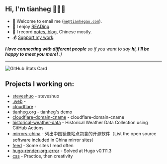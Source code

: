 <h2>Hi, I'm tianheg 👋👨‍💻</h2>

- 📧 Welcome to email me (<code>me@tianhegao.com</code>).
- 📖 I enjoy [READing](https://tianheg.xyz/tags/reading/).
- 📝 I record [notes, blog](https://tianheg.xyz), Chinese mostly.
- 💰 [Support my work](https://github.com/tianheg/sponsor).

<em><b>I love connecting with different people</b> so if you want to say <b>hi, I'll be happy to meet you more!</b> :)</em>

---

![GitHub Stats Card](https://readme-stats.tianheg.org/api?username=tianheg&show_icons=true)

## Projects I working on:

- [steveshuo](https://github.com/tianheg/steveshuo) - steveshuo
- [.web](https://github.com/tianheg/.web) - 
- [cloudflare](https://github.com/tianheg/cloudflare) - 
- [tianheg.org](https://github.com/tianheg/tianheg.org) - tianheg's demo 
- [cloudflare-domain-cname](https://github.com/tianheg/cloudflare-domain-cname) - cloudflare-domain-cname
- [historical-weather-data](https://github.com/tianheg/historical-weather-data) - Historical Weather Data Collection using GitHub Actions
- [mirrors-china](https://github.com/tianheg/mirrors-china) - 列出中国镜像站点包含的开源软件（List the open source software included in China mirror sites）
- [feed](https://github.com/tianheg/feed) - Some sites I read often
- [hugo-render-org-error](https://github.com/tianheg/hugo-render-org-error) - Solved at Hugo v0.111.3
- [css](https://github.com/tianheg/css) - Practice, then creativity
